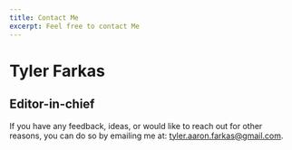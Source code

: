 ```yaml
---
title: Contact Me
excerpt: Feel free to contact Me
---
```


# Tyler Farkas

## Editor-in-chief
If you have any feedback, ideas, or would like to reach out for other reasons, you can do so by emailing me at: tyler.aaron.farkas@gmail.com. 